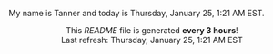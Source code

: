 My name is Tanner and today is Thursday, January 25, 1:21 AM EST.

<p align="center">This <i>README</i> file is generated <b>every 3 hours</b>!</br>Last refresh: Thursday, January 25, 1:21 AM EST<br /></p>
